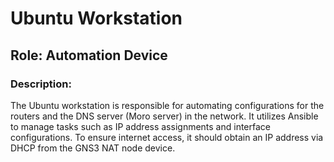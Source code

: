 # Ubuntu Workstation

## Role: Automation Device

### Description:

The Ubuntu workstation is responsible for automating configurations for the routers and the DNS server (Moro server) in the network. It utilizes Ansible to manage tasks such as IP address assignments and interface configurations. To ensure internet access, it should obtain an IP address via DHCP from the GNS3 NAT node device.
